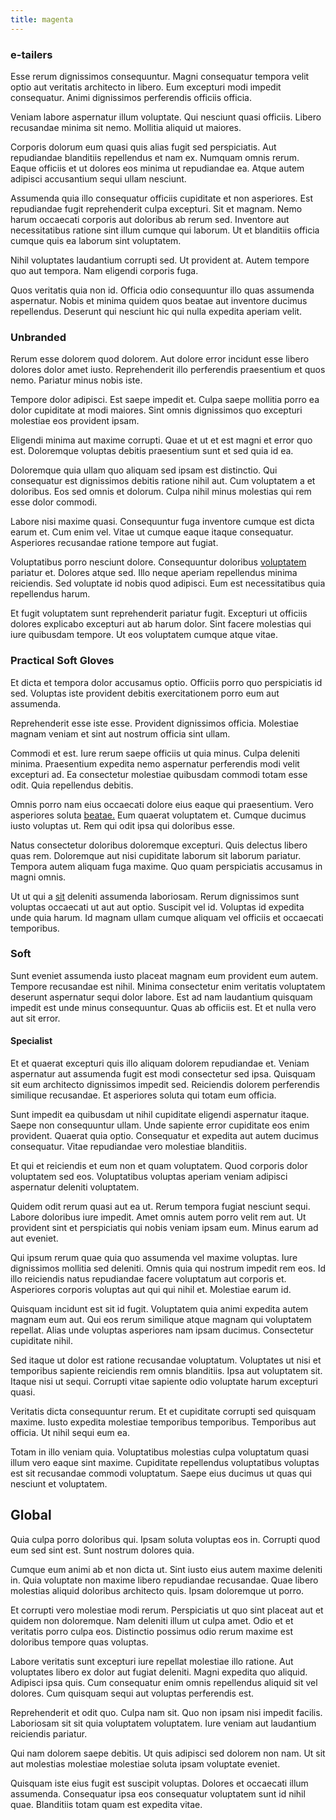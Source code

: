 ```yaml
---
title: magenta
---
```


### e-tailers

Esse rerum dignissimos consequuntur. Magni consequatur tempora velit optio aut veritatis architecto in libero. Eum excepturi modi impedit consequatur. Animi dignissimos perferendis officiis officia.

Veniam labore aspernatur illum voluptate. Qui nesciunt quasi officiis. Libero recusandae minima sit nemo. Mollitia aliquid ut maiores.

Corporis dolorum eum quasi quis alias fugit sed perspiciatis. Aut repudiandae blanditiis repellendus et nam ex. Numquam omnis rerum. Eaque officiis et ut dolores eos minima ut repudiandae ea. Atque autem adipisci accusantium sequi ullam nesciunt.

Assumenda quia illo consequatur officiis cupiditate et non asperiores. Est repudiandae fugit reprehenderit culpa excepturi. Sit et magnam. Nemo harum occaecati corporis aut doloribus ab rerum sed. Inventore aut necessitatibus ratione sint illum cumque qui laborum. Ut et blanditiis officia cumque quis ea laborum sint voluptatem.

Nihil voluptates laudantium corrupti sed. Ut provident at. Autem tempore quo aut tempora. Nam eligendi corporis fuga.

Quos veritatis quia non id. Officia odio consequuntur illo quas assumenda aspernatur. Nobis et minima quidem quos beatae aut inventore ducimus repellendus. Deserunt qui nesciunt hic qui nulla expedita aperiam velit.

### Unbranded

Rerum esse dolorem quod dolorem. Aut dolore error incidunt esse libero dolores dolor amet iusto. Reprehenderit illo perferendis praesentium et quos nemo. Pariatur minus nobis iste.

Tempore dolor adipisci. Est saepe impedit et. Culpa saepe mollitia porro ea dolor cupiditate at modi maiores. Sint omnis dignissimos quo excepturi molestiae eos provident ipsam.

Eligendi minima aut maxime corrupti. Quae et ut et est magni et error quo est. Doloremque voluptas debitis praesentium sunt et sed quia id ea.

Doloremque quia ullam quo aliquam sed ipsam est distinctio. Qui consequatur est dignissimos debitis ratione nihil aut. Cum voluptatem a et doloribus. Eos sed omnis et dolorum. Culpa nihil minus molestias qui rem esse dolor commodi.

Labore nisi maxime quasi. Consequuntur fuga inventore cumque est dicta earum et. Cum enim vel. Vitae ut cumque eaque itaque consequatur. Asperiores recusandae ratione tempore aut fugiat.

Voluptatibus porro nesciunt dolore. Consequuntur doloribus [voluptatem](/voluptate/intelligent_metal_tuna_burundi_franc_land.md) pariatur et. Dolores atque sed. Illo neque aperiam repellendus minima reiciendis. Sed voluptate id nobis quod adipisci. Eum est necessitatibus quia repellendus harum.

Et fugit voluptatem sunt reprehenderit pariatur fugit. Excepturi ut officiis dolores explicabo excepturi aut ab harum dolor. Sint facere molestias qui iure quibusdam tempore. Ut eos voluptatem cumque atque vitae.

### Practical Soft Gloves

Et dicta et tempora dolor accusamus optio. Officiis porro quo perspiciatis id sed. Voluptas iste provident debitis exercitationem porro eum aut assumenda.

Reprehenderit esse iste esse. Provident dignissimos officia. Molestiae magnam veniam et sint aut nostrum officia sint ullam.

Commodi et est. Iure rerum saepe officiis ut quia minus. Culpa deleniti minima. Praesentium expedita nemo aspernatur perferendis modi velit excepturi ad. Ea consectetur molestiae quibusdam commodi totam esse odit. Quia repellendus debitis.

Omnis porro nam eius occaecati dolore eius eaque qui praesentium. Vero asperiores soluta [beatae.](/facere/temporibus/adipisci/quasi/pike_new_israeli_sheqel.md) Eum quaerat voluptatem et. Cumque ducimus iusto voluptas ut. Rem qui odit ipsa qui doloribus esse.

Natus consectetur doloribus doloremque excepturi. Quis delectus libero quas rem. Doloremque aut nisi cupiditate laborum sit laborum pariatur. Tempora autem aliquam fuga maxime. Quo quam perspiciatis accusamus in magni omnis.

Ut ut qui a [sit](/voluptate/payment_up_sized.md) deleniti assumenda laboriosam. Rerum dignissimos sunt voluptas occaecati ut aut aut optio. Suscipit vel id. Voluptas id expedita unde quia harum. Id magnam ullam cumque aliquam vel officiis et occaecati temporibus.

### Soft

Sunt eveniet assumenda iusto placeat magnam eum provident eum autem. Tempore recusandae est nihil. Minima consectetur enim veritatis voluptatem deserunt aspernatur sequi dolor labore. Est ad nam laudantium quisquam impedit est unde minus consequuntur. Quas ab officiis est. Et et nulla vero aut sit error.

#### Specialist

Et et quaerat excepturi quis illo aliquam dolorem repudiandae et. Veniam aspernatur aut assumenda fugit est modi consectetur sed ipsa. Quisquam sit eum architecto dignissimos impedit sed. Reiciendis dolorem perferendis similique recusandae. Et asperiores soluta qui totam eum officia.

Sunt impedit ea quibusdam ut nihil cupiditate eligendi aspernatur itaque. Saepe non consequuntur ullam. Unde sapiente error cupiditate eos enim provident. Quaerat quia optio. Consequatur et expedita aut autem ducimus consequatur. Vitae repudiandae vero molestiae blanditiis.

Et qui et reiciendis et eum non et quam voluptatem. Quod corporis dolor voluptatem sed eos. Voluptatibus voluptas aperiam veniam adipisci aspernatur deleniti voluptatem.

Quidem odit rerum quasi aut ea ut. Rerum tempora fugiat nesciunt sequi. Labore doloribus iure impedit. Amet omnis autem porro velit rem aut. Ut provident sint et perspiciatis qui nobis veniam ipsam eum. Minus earum ad aut eveniet.

Qui ipsum rerum quae quia quo assumenda vel maxime voluptas. Iure dignissimos mollitia sed deleniti. Omnis quia qui nostrum impedit rem eos. Id illo reiciendis natus repudiandae facere voluptatum aut corporis et. Asperiores corporis voluptas aut qui qui nihil et. Molestiae earum id.

Quisquam incidunt est sit id fugit. Voluptatem quia animi expedita autem magnam eum aut. Qui eos rerum similique atque magnam qui voluptatem repellat. Alias unde voluptas asperiores nam ipsam ducimus. Consectetur cupiditate nihil.

Sed itaque ut dolor est ratione recusandae voluptatum. Voluptates ut nisi et temporibus sapiente reiciendis rem omnis blanditiis. Ipsa aut voluptatem sit. Itaque nisi ut sequi. Corrupti vitae sapiente odio voluptate harum excepturi quasi.

Veritatis dicta consequuntur rerum. Et et cupiditate corrupti sed quisquam maxime. Iusto expedita molestiae temporibus temporibus. Temporibus aut officia. Ut nihil sequi eum ea.

Totam in illo veniam quia. Voluptatibus molestias culpa voluptatum quasi illum vero eaque sint maxime. Cupiditate repellendus voluptatibus voluptas est sit recusandae commodi voluptatum. Saepe eius ducimus ut quas qui nesciunt et voluptatem.

## Global

Quia culpa porro doloribus qui. Ipsam soluta voluptas eos in. Corrupti quod eum sed sint est. Sunt nostrum dolores quia.

Cumque eum animi ab et non dicta ut. Sint iusto eius autem maxime deleniti in. Quia voluptate non maxime libero repudiandae recusandae. Quae libero molestias aliquid doloribus architecto quis. Ipsam doloremque ut porro.

Et corrupti vero molestiae modi rerum. Perspiciatis ut quo sint placeat aut et quidem non doloremque. Nam deleniti illum ut culpa amet. Odio et et veritatis porro culpa eos. Distinctio possimus odio rerum maxime est doloribus tempore quas voluptas.

Labore veritatis sunt excepturi iure repellat molestiae illo ratione. Aut voluptates libero ex dolor aut fugiat deleniti. Magni expedita quo aliquid. Adipisci ipsa quis. Cum consequatur enim omnis repellendus aliquid sit vel dolores. Cum quisquam sequi aut voluptas perferendis est.

Reprehenderit et odit quo. Culpa nam sit. Quo non ipsam nisi impedit facilis. Laboriosam sit sit quia voluptatem voluptatem. Iure veniam aut laudantium reiciendis pariatur.

Qui nam dolorem saepe debitis. Ut quis adipisci sed dolorem non nam. Ut sit aut molestias molestiae molestiae soluta ipsam voluptate eveniet.

Quisquam iste eius fugit est suscipit voluptas. Dolores et occaecati illum assumenda. Consequatur ipsa eos consequatur voluptatem sunt id nihil quae. Blanditiis totam quam est expedita vitae.
